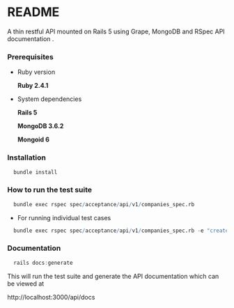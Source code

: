 # README

A thin restful API mounted on Rails 5 using Grape, MongoDB and RSpec API documentation .

### Prerequisites

* Ruby version

   **Ruby 2.4.1**

* System dependencies
  
   **Rails 5**

   **MongoDB 3.6.2**

   **Mongoid 6**


### Installation

```r
  bundle install
```


### How to run the test suite

```r  
  bundle exec rspec spec/acceptance/api/v1/companies_spec.rb
```

 * For running individual test cases

```r  
  bundle exec rspec spec/acceptance/api/v1/companies_spec.rb -e "create a company"
```

### Documentation

```r
  rails docs:generate
```

This will run the test suite and generate the API documentation which can be viewed at 

http://localhost:3000/api/docs
